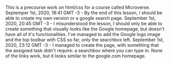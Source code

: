This is a precourse work on html/css for a course called Microverse.
Septemper 1st, 2020, 18:41 GMT -3 - By the end of this lesson, I should be able to create my own version or a google search page.
September 1st, 2020, 20:45 GMT -3 - I misunderstood the lesson, I should only be able to create something that visually looks like the Google homepage, but doesn't have all of it's functionalities. I've managed to add the Google logo image and the top toolbar with CSS so far, only the searchbox left.
September 1st, 2020, 23:12 GMT -3 - I managed to create the page, with something that the assigned task didn't require: a searchbox where you can type in. None of the links work, but it looks similar to the google.com homepage.